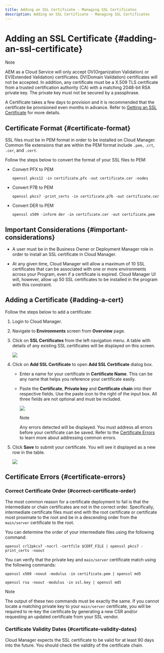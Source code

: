```yaml
---
title: Adding an SSL Certificate - Managing SSL Certificates
description: Adding an SSL Certificate - Managing SSL Certificates
---
```


# Adding an SSL Certificate {#adding-an-ssl-certificate}

>[!NOTE]
>AEM as a Cloud Service will only accept OV(Organization Validation) or EV(Extended Validation) certificates. DV(Domain Validation) certificates will not be accepted. In addition, any certificate must be a X.509 TLS certificate from a trusted certification authority (CA) with a matching 2048-bit RSA private key. The private key must not be secured by a passphrase.

A Certificate takes a few days to provision and it is recommended that the certificate be provisioned even months in advance. Refer to [Getting an SSL Certificate](/help/implementing/cloud-manager/managing-ssl-certifications/get-ssl-certificate.md) for more details.

## Certificate Format {#certificate-format}

SSL files must be in PEM format in order to be installed on Cloud Manager. Common file extensions that are within the PEM format include `.pem,` .`crt`, `.cer`, and `.cert`. 

Follow the steps below to convert the format of your SSL files to PEM:

* Convert PFX to PEM

   `openssl pkcs12 -in certificate.pfx -out certificate.cer -nodes`

* Convert P7B to PEM

   `openssl pkcs7 -print_certs -in certificate.p7b -out certificate.cer`

* Convert DER to PEM

   `openssl x509 -inform der -in certificate.cer -out certificate.pem`

## Important Considerations {#important-considerations}

* A user must be in the Business Owner or Deployment Manager role in order to install an SSL certificate in Cloud Manager.

* At any given time, Cloud Manager will allow a maximum of 10 SSL certificates that can be associated with one or more environments across your Program, even if a certificate is expired. Cloud Manager UI will, however, allow up 50 SSL certificates to be installed in the program with this constraint.

## Adding a Certificate {#adding-a-cert}

Follow the steps below to add a certificate:

1. Login to Cloud Manager.
1. Navigate to **Environments** screen from **Overview** page.
1. Click on **SSL Certificates** from the left navigation menu. A table with details of any existing SSL certificates will be displayed on this screen.

   ![](/help/implementing/cloud-manager/assets/ssl/ssl-cert-1.png)

1. Click on **Add SSL Certificate** to open **Add SSL Certificate** dialog box.

     * Enter a name for your certificate in **Certificate Name**. This can be any name that helps you reference your certificate easily.
     * Paste the **Certificate**, **Private key** and **Certificate chain** into their respective fields. Use the paste icon to the right of the input box. 
     All three fields are not optional and must be included.

       ![](/help/implementing/cloud-manager/assets/ssl/ssl-cert-02.png)

  
       >[!NOTE]
       >Any errors detected will be displayed. You must address all errors before your certificate can be saved. Refer to the [Certificate Errors](#certificate-errors) to learn more about addressing common errors.

1. Click **Save** to submit your certificate. You will see it displayed as a new row in the table.

   ![](/help/implementing/cloud-manager/assets/ssl/ssl-cert-3.png)

## Certificate Errors {#certificate-errors}

### Correct Certificate Order {#correct-certificate-order}

The most common reason for a certificate deployment to fail is that the intermediate or chain certificates are not in the correct order. Specifically, intermediate certificate files must end with the root certificate or certificate most proximate to the root and be in a descending order from the `main/server` certificate to the root. 

You can determine the order of your intermediate files using the following command:

`openssl crl2pkcs7 -nocrl -certfile $CERT_FILE | openssl pkcs7 -print_certs -noout`

You can verify that the private key and `main/server` certificate match using the following commands:

`openssl x509 -noout -modulus -in certificate.pem | openssl md5`

`openssl rsa -noout -modulus -in ssl.key | openssl md5`

>[!NOTE]
>The output of these two commands must be exactly the same. If you cannot locate a matching private key to your `main/server` certificate, you will be required to re-key the certificate by generating a new CSR and/or requesting an updated certificate from your SSL vendor.

### Certificate Validity Dates {#certificate-validity-dates}

Cloud Manager expects the SSL certificate to be valid for at least 90 days into the future. You should check the validity of the certificate chain.
